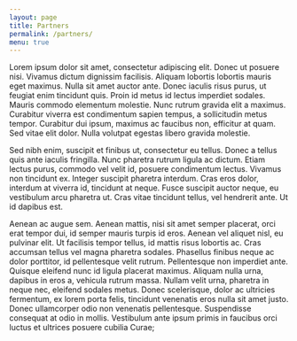 ```yaml
---
layout: page
title: Partners
permalink: /partners/
menu: true
---
```


Lorem ipsum dolor sit amet, consectetur adipiscing elit. Donec ut posuere nisi. Vivamus dictum dignissim facilisis. Aliquam lobortis lobortis mauris eget maximus. Nulla sit amet auctor ante. Donec iaculis risus purus, ut feugiat enim tincidunt quis. Proin id metus id lectus imperdiet sodales. Mauris commodo elementum molestie. Nunc rutrum gravida elit a maximus. Curabitur viverra est condimentum sapien tempus, a sollicitudin metus tempor. Curabitur dui ipsum, maximus ac faucibus non, efficitur at quam. Sed vitae elit dolor. Nulla volutpat egestas libero gravida molestie.

Sed nibh enim, suscipit et finibus ut, consectetur eu tellus. Donec a tellus quis ante iaculis fringilla. Nunc pharetra rutrum ligula ac dictum. Etiam lectus purus, commodo vel velit id, posuere condimentum lectus. Vivamus non tincidunt ex. Integer suscipit pharetra interdum. Cras eros dolor, interdum at viverra id, tincidunt at neque. Fusce suscipit auctor neque, eu vestibulum arcu pharetra ut. Cras vitae tincidunt tellus, vel hendrerit ante. Ut id dapibus est.

Aenean ac augue sem. Aenean mattis, nisi sit amet semper placerat, orci erat tempor dui, id semper mauris turpis id eros. Aenean vel aliquet nisl, eu pulvinar elit. Ut facilisis tempor tellus, id mattis risus lobortis ac. Cras accumsan tellus vel magna pharetra sodales. Phasellus finibus neque ac dolor porttitor, id pellentesque velit rutrum. Pellentesque non imperdiet ante. Quisque eleifend nunc id ligula placerat maximus. Aliquam nulla urna, dapibus in eros a, vehicula rutrum massa. Nullam velit urna, pharetra in neque nec, eleifend sodales metus. Donec scelerisque, dolor ac ultricies fermentum, ex lorem porta felis, tincidunt venenatis eros nulla sit amet justo. Donec ullamcorper odio non venenatis pellentesque. Suspendisse consequat at odio in mollis. Vestibulum ante ipsum primis in faucibus orci luctus et ultrices posuere cubilia Curae;